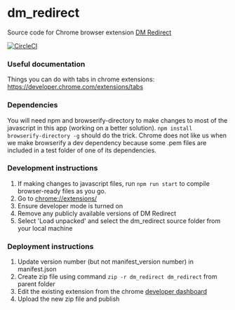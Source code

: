 # dm_redirect

Source code for Chrome browser extension [DM Redirect](https://chrome.google.com/webstore/detail/pfbdhjecpnbopodopafogoggcbpojdci)

[![CircleCI](https://circleci.com/gh/emmaviolet/dm_redirect.svg?style=svg)](https://circleci.com/gh/emmaviolet/dm_redirect)

### Useful documentation

Things you can do with tabs in chrome extensions: https://developer.chrome.com/extensions/tabs

### Dependencies
You will need npm and browserify-directory to make changes to most of the javascript in this app (working on a better solution).
`npm install browserify-directory -g` should do the trick.
Chrome does not like us when we make browserify a dev dependency because some .pem files are included in a test folder of one of its dependencies.

### Development instructions

1) If making changes to javascript files, run `npm run start` to compile browser-ready files as you go.
1) Go to [chrome://extensions/](chrome://extensions/)
1) Ensure developer mode is turned on
1) Remove any publicly available versions of DM Redirect
1) Select 'Load unpacked' and select the dm_redirect source folder from your local machine

### Deployment instructions

1) Update version number (but not manifest_version number) in manifest.json
1) Create zip file using command `zip -r dm_redirect dm_redirect` from parent folder
1) Edit the existing extension from the chrome [developer dashboard](https://chrome.google.com/webstore/developer/dashboard)
1) Upload the new zip file and publish
